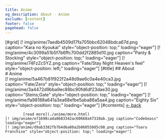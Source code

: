 ```yaml
---
title: Anime
og_description: About - Anime
exclude: [content]
footer: false
pagehead: false
---
```


[#grid]
    [! img/anime/7aedb4509d17fa705bbc62048bdca67d.png caption="Kara no Kyoukai" style="object-position: top;" loading="eager"]
    [! img/anime/4c3099a51b5f7b6ffc700dd2f2885d10.jpg caption="Panty & Stocking" style="object-position: top;" loading="eager"] 
    [! img/anime/74FzZc5YZ.png caption="Fate/Stay Night Heaven's feel" style="object-position: left;" loading="eager"]
    [#title]
            ## About  
            # Anime  
    [! img/anime/5a467b81f922f2a48d9ae6c0a4e40ca3.jpg caption="Fate/Zero" style="object-position: top;" loading="eager"]
    [! img/anime/3a4472d9bba9ec88bc90fd6df23dae30.jpg caption="Steins;Gate" style="object-position: top;" loading="eager"]
    [! img/anime/fa98188a641a3ea68efbe5aba86a5aa4.jpg caption="Eighty Six" style="object-position: top;" loading="eager"]
    [#contents]
            [<- back](/about/)

            [read more](./anime/more.html)
    [! img/anime/e71698cada8683342ac60668a47310ab.jpg caption="CodeGeass" loading="eager"]
    [! img/anime/d9ab3382fb7b4d6a80a2b060550d5c08.png caption="Toaru Franchise" style="object-position: top;" loading="eager"]

